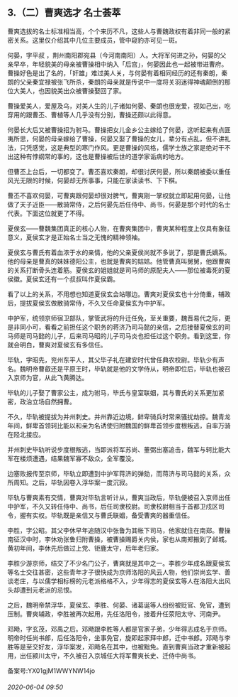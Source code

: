 ## 3.（二）曹爽选才 名士荟萃
曹爽选拔的名士标准相当高，个个来历不凡，这些人与曹魏政权有着非同一般的紧密关系。这里仅介绍其中几位主要成员，管中窥豹亦可见一斑。



何晏，字平叔 ，荆州南阳郡宛县（今河南南阳）人。大将军何进之孙，何晏的父亲早卒，年轻貌美的母亲被曹操相中纳入「后宫」，何晏因此也一起被带进曹府。曹操好色是出了名的，「奸雄」难过美人关，与何晏有着相同经历的还有秦朗，秦朗的父亲秦宜禄被张飞所杀，秦朗的母亲就是传说中一度将关羽迷得神魂颠倒的那位大美人，也因貌美出众被曹操娶回了家。



曹操爱美人，爱屋及乌，对美人生的儿子诸如何晏、秦朗也很宠爱，视如己出，吃穿用的跟曹丕、曹植等人几乎没有分别，曹操还颇以此得意。



何晏长大后又被曹操招为驸马。曹操把女儿金乡公主嫁给了何晏，这听起来有点匪夷所思，何晏的母亲嫁给了曹操，何晏又娶了曹操的女儿，辈分有点乱，但不讲礼法，只凭感觉，这是典型的寒门作风。更是曹操的风格，儒学士族之家是绝对干不出这种有悖纲常的事的，这也是曹操被后世的道学家诟病的地方。



但曹丕上台后，一切都变了。曹丕喜欢秦朗，却很讨厌何晏，所以秦朗被委以重任风光无限的时候，何晏却无所事事，只能在家读读书、下下棋。



曹丕不喜欢何晏，可曹爽跟何晏却很对脾气，曹爽刚一掌权就立即起用何晏，让他做了天子近臣——散骑常侍，之后何晏先后任侍中、尚书，何晏是那个时代的名士代表。下面这位就更了不得。



夏侯玄——曹魏集团真正的核心人物，在曹爽集团中，曹爽某种程度上仅具有象征意义，夏侯玄才是正始名士当之无愧的精神领袖。



夏侯玄与曹氏有着血浓于水的亲情，他的父亲夏侯尚就不多说了，那是曹氏嫡系。他的母亲是曹真的妹妹德阳公主，也就是曹爽的姑姑。他管曹真叫舅舅，他跟曹爽的关系打断骨头连着筋。夏侯玄的姐姐就是司马师的原配夫人——那位被毒死的夏侯徽。夏侯玄还有一个叔叔叫作夏侯霸。



看了以上的关系，不用想也知道夏侯玄会站哪边。曹爽对夏侯玄也十分倚重，辅政后，提拔夏侯玄做散骑常侍，不久又任命夏侯玄为中护军。



中护军，统领京师宿卫部队，掌管武将的升迁任免，至关重要，魏晋易代之际，更是非同小可，看看之前担任这个职务的蒋济乃司马懿的亲信，之后接替夏侯玄的司马师是司马懿的儿子，后来司马昭的儿子司马炎也担任过这个职务。看到这里，你就会明白，曹爽对夏侯玄有多信任。



毕轨，字昭先，兖州东平人，其父毕子礼在建安时代曾任典农校尉。毕轨少有声名。魏明帝曹叡还是平原王时，毕轨就是他的文学侍从，明帝即位后，毕轨也被召入京师为官，从此飞黄腾达。



毕轨的儿子娶了曹家公主，成为驸马，毕氏与皇室联姻，其与曹氏的关系更加紧密，政治立场自然拥曹。



不久，毕轨被提拔为并州刺史。并州靠近边境，鲜卑骑兵时常来骚扰劫掠。魏青龙年间，鲜卑首领轲比能以和亲为名诱使归附魏国的鲜卑首领步度根叛逃，自率万骑在陉北接应。



并州刺史毕轨听说步度根叛逃，当即派将军苏尚、董弼出塞追击，魏军与轲比能大军在楼烦遭遇，结果魏军寡不敌众，全军覆没。



边塞败报传至京师，毕轨立即遭到中护军蒋济的弹劾，而蒋济与司马懿的关系，众所周知。之后，毕轨因卷入浮华案一度沉寂。



毕轨与曹爽素有交情，曹爽对毕轨言听计从，曹爽当政后，毕轨便被召入京师出任中护军，不久又转任侍中、尚书，后任司隶校尉。司隶校尉相当于首都卫戍区司令，握有实权。毕轨既是亲信又与曹氏联姻，备受曹爽的器重信任。



李胜，字公昭。其父李休早年追随汉中张鲁为其帐下司马，他家就住在南郑。曹操南征汉中时，李休劝张鲁归附曹操，被曹操赐爵关内侯，家也从南郑搬到了邺城。黄初年间，李休先后做过上党、钜鹿太守，后年老归家。



李胜少游京师，结交了不少名门公子，曹爽就是其中之一。李胜少年成名跟夏侯玄等名士交往甚密，这些青年才子很快成为京师洛阳的风云人物，他们崇尚玄学、善谈老庄，与以儒学相标榜的元老派格格不入，少年得志的夏侯玄等人在洛阳大出风头却遭到元老派的忌恨。



之后，魏明帝禁浮华，夏侯玄、李胜、何晏、诸葛诞等人纷纷被贬官、免官，遭到压制。曹爽辅政，李胜被再次起用，先任洛阳令，接着升任荥阳太守、河南尹。



邓飏，字玄茂，邓禹之后。邓飏跟李胜等人都是官家子弟，少年得志成名于京师。明帝时任尚书郎，后任洛阳令，坐事免官，旋即起家拜中郎，迁中书郎。邓飏与李胜等是至交好友，浮华案发，邓飏名在其中，也被黜免。直到曹爽当政才重新被起用，出任颍川太守，不久被召入京城任大将军曹爽长史、迁侍中尚书。



备案号:YX01gjM1WWYNW14jo


###### 2020-06-04 09:50
